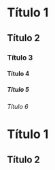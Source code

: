 # Título 1

## Título 2

### Título 3

#### Título 4

##### Título 5

###### Título 6

Título 1
===

Título 2
---